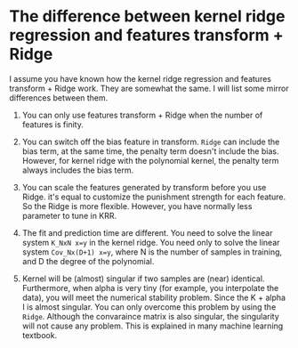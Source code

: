 # The difference between kernel ridge regression and features transform + Ridge
  I assume you have known how the kernel ridge regression and features transform + Ridge work.
 They are somewhat the same. I will list some mirror differences between them. 

 1. You can only use features transform + Ridge when the number of features is finity.

 2. You can switch off the bias feature in transform.
 `Ridge` can include the bias term, at the same time, the penalty term doesn't include the bias.
 However, for kernel ridge with the polynomial kernel, the penalty term always includes the bias term.

 3. You can scale the features generated by transform before you use Ridge.
 it's equal to customize the punishment strength for each feature.
 So the Ridge is more flexible.
 However, you have normally less parameter to tune in KRR.

 4. The fit and prediction time are different.
 You need to solve the linear system `K_NxN x=y` in the kernel ridge.
 You need only to solve the linear system `Cov_Nx(D+1) x=y`, where N is the number of samples in training, and D the degree of the polynomial. 

 5. Kernel will be (almost) singular if two samples are (near) identical.
 Furthermore, when alpha is very tiny (for example, you interpolate the data), you will meet the numerical stability problem.
 Since the K + alpha I is almost singular.
 You can only overcome this problem by using the `Ridge`.
 Although the convaraince matrix is also singular, the singularity will not cause any problem.
 This is explained in many machine learning textbook.

